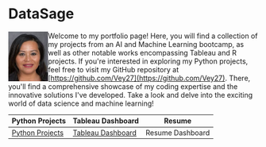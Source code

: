 # DataSage
<div style="position: relative;">
  <img src="./assets/vey5.JPG" alt="Vey Damneun" width="80" height="100" align="left">
</div>


Welcome to my portfolio page! Here, you will find a collection of my projects from an AI and Machine Learning bootcamp, as well as other notable works encompassing Tableau and R projects. If you're interested in exploring my Python projects, feel free to visit my GitHub repository at [https://github.com/Vey27](https://github.com/Vey27). There, you'll find a comprehensive showcase of my coding expertise and the innovative solutions I've developed. Take a look and delve into the exciting world of data science and machine learning!

| Python Projects | Tableau Dashboard | Resume |
|-----------------|------------------|---|
| [Python Projects](https://www.datascienceportfol.io/Vey) | [Tableau Dashboard](https://public.tableau.com/app/profile/vey.damneun5377) | Resume Dashboard |


